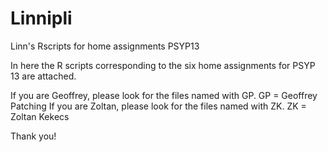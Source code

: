 # Linnipli
Linn's Rscripts for home assignments PSYP13

In here the R scripts corresponding to the six home assignments for PSYP 13 are attached. 

If you are Geoffrey, please look for the files named with GP. 
GP = Geoffrey Patching
If you are Zoltan, please look for the files named with ZK.
ZK = Zoltan Kekecs 

Thank you!
